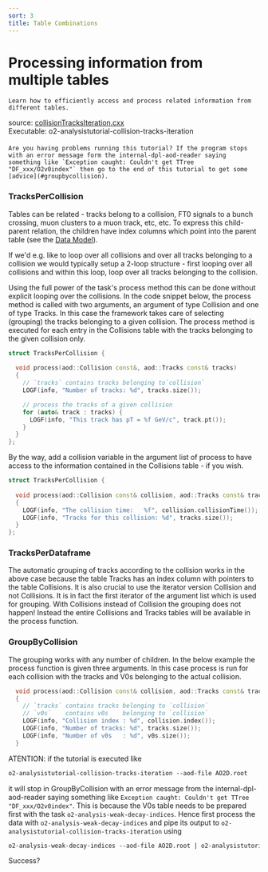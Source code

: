 ```yaml
---
sort: 3
title: Table Combinations
---
```


# Processing information from multiple tables

```goal
Learn how to efficiently access and process related information from different tables.
```

<div style="margin-bottom:5mm">
  source: <a href="https://github.com/AliceO2Group/O2Physics/blob/master/Tutorials/src/collisionTracksIteration.cxx" target="_blank">collisionTracksIteration.cxx</a><br>
  Executable: o2-analysistutorial-collision-tracks-iteration
</div>

```warning
Are you having problems running this tutorial? If the program stops with an error message form the internal-dpl-aod-reader saying something like `Exception caught: Couldn't get TTree "DF_xxx/O2v0index"` then go to the end of this tutorial to get some [advice](#groupbycollision).
```

<a name="trackspercollision"></a>

### TracksPerCollision

Tables can be related - tracks belong to a collision, FT0 signals to a bunch crossing, muon clusters to a muon track, etc, etc. To express this child-parent relation, the children have index columns which point into the parent table (see the <a href="../datamodel#table-relations">Data Model</a>).

If we'd e.g. like to loop over all collisions and over all tracks belonging to a collision we would typically setup a 2-loop structure - first looping over all collisions and within this loop, loop over all tracks belonging to the collision.

Using the full power of the task's process method this can be done without explicit looping over the collisions. In the code snippet below, the process method is called with two arguments, an argument of type Collision and one of type Tracks. In this case the framework takes care of selecting (grouping) the tracks belonging to a given collision. The process method is executed for each entry in the Collisions table with the tracks belonging to the given collision only.

```cpp
struct TracksPerCollision {
  
  void process(aod::Collision const&, aod::Tracks const& tracks)
  {
    // `tracks` contains tracks belonging to`collision`
    LOGF(info, "Number of tracks: %d", tracks.size());

    // process the tracks of a given collision
    for (auto& track : tracks) {
      LOGF(info, "This track has pT = %f GeV/c", track.pt());
    }
  }
};
```

By the way, add a collision variable in the argument list of process to have access to the information contained in the Collisions table - if you wish.

```cpp
struct TracksPerCollision {
  
  void process(aod::Collision const& collision, aod::Tracks const& tracks)
  {
    LOGF(info, "The collision time:   %f", collision.collisionTime());
    LOGF(info, "Tracks for this collision: %d", tracks.size());
  }
};
```

<a name="tracksperdataframe"></a>

### TracksPerDataframe

The automatic grouping of tracks according to the collision works in the above case because the table Tracks has an index column with pointers to the table Collisions. It is also crucial to use the iterator version Collision and not Collisions. It is in fact the first iterator of the argument list which is used for grouping. With Collisions instead of Collision the grouping does not happen! Instead the entire Collisions and Tracks tables will be available in the process function.

<a name="groupbycollision"></a>

### GroupByCollision

The grouping works with any number of children. In the below example the process function is given three arguments. In this case process is run for each collision with the tracks and V0s belonging to the actual collision.

```cpp
  void process(aod::Collision const& collision, aod::Tracks const& tracks, aod::V0s const& v0s)
  {
    // `tracks` contains tracks belonging to `collision`
    // `v0s`    contains v0s    belonging to `collision`
    LOGF(info, "Collision index : %d", collision.index());
    LOGF(info, "Number of tracks: %d", tracks.size());
    LOGF(info, "Number of v0s   : %d", v0s.size());
  }
```

ATENTION: if the tutorial is executed like

```csh
o2-analysistutorial-collision-tracks-iteration --aod-file AO2D.root
```

it will stop in GroupByCollision with an error message from the internal-dpl-aod-reader saying something like `Exception caught: Couldn't get TTree "DF_xxx/O2v0index"`. This is because the V0s table needs to be prepared first with the task `o2-analysis-weak-decay-indices`. Hence first process the data with `o2-analysis-weak-decay-indices` and pipe its output to `o2-analysistutorial-collision-tracks-iteration` using

```csh
o2-analysis-weak-decay-indices --aod-file AO2D.root | o2-analysistutorial-weak-decay-iteration
```

Success?
